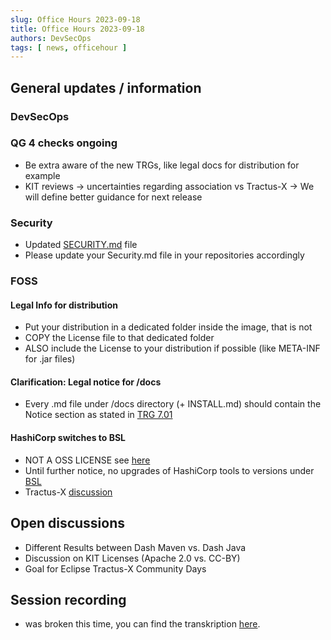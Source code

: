 ```yaml
---
slug: Office Hours 2023-09-18
title: Office Hours 2023-09-18
authors: DevSecOps
tags: [ news, officehour ]
---
```


## General updates / information

### DevSecOps

### QG 4 checks ongoing

- Be extra aware of the new TRGs, like legal docs for distribution for example
- KIT reviews -> uncertainties regarding association vs Tractus-X  -> We will define better guidance for next release

### Security

- Updated [SECURITY.md](https://github.com/eclipse-tractusx/.github/blob/main/SECURITY.md) file
- Please update your Security.md file in your repositories accordingly

### FOSS

#### Legal Info for distribution

- Put your distribution in a dedicated folder inside the image, that is not
- COPY the License file to that dedicated folder
- ALSO include the License to your distribution if possible (like META-INF for .jar files)

#### Clarification: Legal notice for /docs

- Every .md file under /docs directory (+ INSTALL.md) should contain the Notice section as stated in [TRG 7.01](https://eclipse-tractusx.github.io/docs/release/trg-7/trg-7-01#notice-file)

#### HashiCorp switches to BSL

- NOT A OSS LICENSE see [here](https://spdx.org/licenses/BUSL-1.1.html)
- Until further notice, no upgrades of HashiCorp tools to versions under [BSL](https://www.hashicorp.com/license-faq#products-covered-by-bsl)
- Tractus-X [discussion](https://github.com/eclipse-tractusx/sig-infra/discussions/233)

## Open discussions

- Different Results between Dash Maven vs. Dash Java
- Discussion on KIT Licenses (Apache 2.0 vs. CC-BY)
- Goal for Eclipse Tractus-X Community Days

## Session recording

- was broken this time, you can find the transkription [here](https://bcgcatenax.sharepoint.com/:w:/r/sites/CommunitiesofPractises/Shared%20Documents/CX-CoP%20DevSecOps/Office_Hours_Regular_Recordings/20230818_DevSecOps%20Business%20Hours-Transkript.docx?d=w7cd30dd438694b3a8371bd9589606ce0&csf=1&web=1&e=Wzkj1s).
